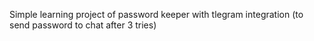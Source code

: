 Simple learning project of password keeper with tlegram integration (to send password to chat after 3 tries)
